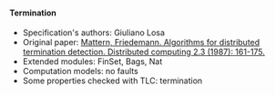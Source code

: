 #### Termination
- Specification's authors: Giuliano Losa
- Original paper: <a href=https://link.springer.com/article/10.1007/BF01782776>Mattern, Friedemann. Algorithms for distributed termination detection. Distributed computing 2.3 (1987): 161-175.</a>
- Extended modules: FinSet, Bags, Nat
- Computation models: no faults
- Some properties checked with TLC: termination


